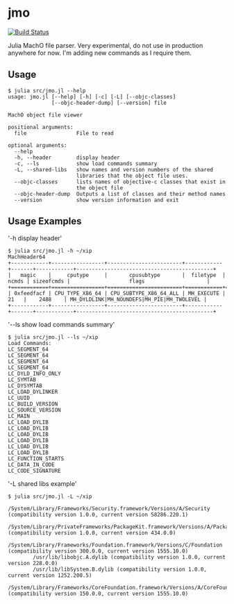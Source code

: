 # jmo 
[![Build Status](https://dev.azure.com/danielbeard0/danielbeard0/_apis/build/status/daniel-beard.jmo?branchName=master)](https://dev.azure.com/danielbeard0/danielbeard0/_build/latest?definitionId=3&branchName=master)

Julia MachO file parser. Very experimental, do not use in production anywhere for now.
I'm adding new commands as I require them.

## Usage

```
$ julia src/jmo.jl --help
usage: jmo.jl [--help] [-h] [-c] [-L] [--objc-classes]
              [--objc-header-dump] [--version] file

MachO object file viewer

positional arguments:
  file                File to read

optional arguments:
  --help
  -h, --header        display header
  -c, --ls            show load commands summary
  -L, --shared-libs   show names and version numbers of the shared
                      libraries that the object file uses.
  --objc-classes      lists names of objective-c classes that exist in
                      the object file
  --objc-header-dump  Outputs a list of classes and their method names
  --version           show version information and exit
```

## Usage Examples

'-h display header'

```
$ julia src/jmo.jl -h ~/xip
MachHeader64
+------------+-----------------+------------------------+------------+-------+------------+--------------------------------------------+
|   magic    |     cputype     |       cpusubtype       |  filetype  | ncmds | sizeofcmds |                   flags                    |
+============+=================+========================+============+=======+============+============================================+
| 0xfeedfacf | CPU_TYPE_X86_64 | CPU_SUBTYPE_X86_64_ALL | MH_EXECUTE |  21   |    2488    | MH_DYLDLINK|MH_NOUNDEFS|MH_PIE|MH_TWOLEVEL |
+------------+-----------------+------------------------+------------+-------+------------+--------------------------------------------+
```

'--ls show load commands summary'

```
$ julia src/jmo.jl --ls ~/xip
Load Commands:
LC_SEGMENT_64
LC_SEGMENT_64
LC_SEGMENT_64
LC_SEGMENT_64
LC_DYLD_INFO_ONLY
LC_SYMTAB
LC_DYSYMTAB
LC_LOAD_DYLINKER
LC_UUID
LC_BUILD_VERSION
LC_SOURCE_VERSION
LC_MAIN
LC_LOAD_DYLIB
LC_LOAD_DYLIB
LC_LOAD_DYLIB
LC_LOAD_DYLIB
LC_LOAD_DYLIB
LC_LOAD_DYLIB
LC_FUNCTION_STARTS
LC_DATA_IN_CODE
LC_CODE_SIGNATURE
```

'-L shared libs example'

```
$ julia src/jmo.jl -L ~/xip
        /System/Library/Frameworks/Security.framework/Versions/A/Security (compatibility version 1.0.0, current version 58286.220.1)
        /System/Library/PrivateFrameworks/PackageKit.framework/Versions/A/PackageKit (compatibility version 1.0.0, current version 434.0.0)
        /System/Library/Frameworks/Foundation.framework/Versions/C/Foundation (compatibility version 300.0.0, current version 1555.10.0)
        /usr/lib/libobjc.A.dylib (compatibility version 1.0.0, current version 228.0.0)
        /usr/lib/libSystem.B.dylib (compatibility version 1.0.0, current version 1252.200.5)
        /System/Library/Frameworks/CoreFoundation.framework/Versions/A/CoreFoundation (compatibility version 150.0.0, current version 1555.10.0)
```
